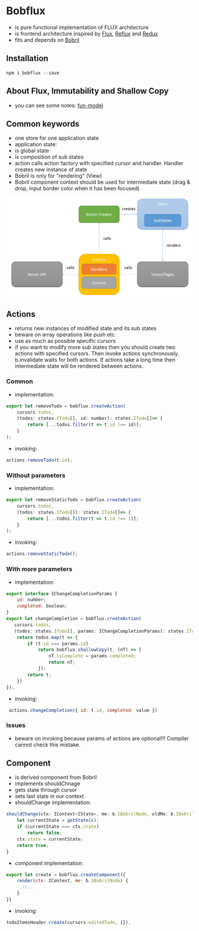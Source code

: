 # Bobflux
* is pure functional implementation of FLUX architecture
* is frontend architecture inspired by [Flux](https://facebook.github.io/flux/docs/overview.html#content), [Reflux](https://github.com/spoike/refluxjs) and [Redux](https://github.com/gaearon/redux)
* fits and depends on [Bobril](https://github.com/Bobris/Bobril)

## Installation
```
npm i bobflux --save
```

## About Flux, Immutability and Shallow Copy
* you can see some notes: [fun-model](https://github.com/karelsteinmetz/fun-model/blob/master/README.md)


## Common keywords
* one store for one application state
* application state:
 * is global state
 * is composition of sub states
 * action calls action factory with specified cursor and handler. Handler creates new instance of state
* Bobril is only for "rendering" (View)
* Bobril component context should be used for intermediate state (drag & drop, input border color when it has been focused)

 ![](./doc/img/flux_like.png)

## Actions
* returns new instances of modified state and its sub states
* beware on array operations like push etc.
* use as much as possible specific cursors
* if you want to modify more sub states then you should create two actions with specified cursors. Then invoke actions synchronously. b.invalidate waits for both actions. If actions take a long time then intermediate state will be rendered between actions.

### Common
* implementation:
```js
export let removeTodo = bobflux.createAction(
    cursors.todos,
    (todos: states.ITodo[], id: number): states.ITodo[]=> {
        return [...todos.filter(t => t.id !== id)];
    }
);
```
* invoking:
```js
actions.removeTodo(t.id);
```

### Without parameters
* implementation:
```js
export let removeStaticTodo = bobflux.createAction(
    cursors.todos,
    (todos: states.ITodo[]): states.ITodo[]=> {
        return [...todos.filter(t => t.id !== 1)];
    }
);
```
* invoking:
```js
actions.removeStaticTodo();
```

### With more parameters
* implementation:
```js
export interface IChangeCompletionParams {
    id: number;
    completed: boolean;
}
export let changeCompletion = bobflux.createAction(
   cursors.todos,
   (todos: states.ITodo[], params: IChangeCompletionParams): states.ITodo[] => {
    return todos.map(t => {
        if (t.id === params.id)
            return bobflux.shallowCopy(t, (nT) => {
                nT.isComplete = params.completed;
                return nT;
            });
        return t;
    })
});
```
* invoking:
```js
 actions.changeCompletion({ id: t.id, completed: value })
```

### Issues
* beware on invoking because params of actions are optional!!! Compiler cannot check this mistake.

## Component
* is derived component from Bobril
* implements shouldChnage
* gets state through cursor
* sets last state in our context
* shouldChange implementation:
```js
shouldChange(ctx: IContext<IState>, me: b.IBobrilNode, oldMe: b.IBobrilCacheNode): boolean {
    let currentState = getState(c);
    if (currentState === ctx.state)
        return false;
    ctx.state = currentState;
    return true;
}
```
* component implementation:
```js
export let create = bobflux.createComponent({
    render(ctx: IContext, me: b.IBobrilNode) {
      //...
    }
}}
```
* invoking:
```js
todoItemsHeader.create(cursors.editedTodo, {}),
```
